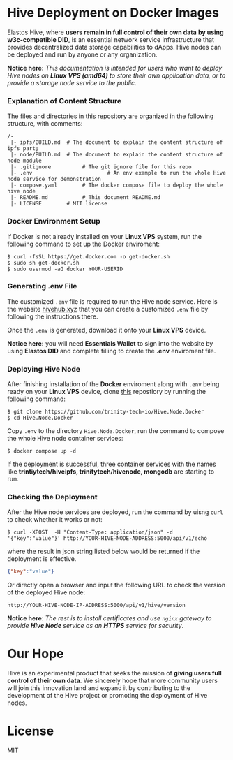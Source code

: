# Hive Deployment on Docker Images

Elastos Hive, where **users remain in full control of their own data** **by using w3c-compatible DID**,  is an essential network service infrastructure that provides decentralized data storage capabilities to dApps. Hive nodes can be deployed and run by anyone or any organization.

**Notice here:** *This documentation is intended for users who want to deploy Hive nodes on **Linux VPS (amd64)** to store their own application data, or to provide a storage node service to the public*.



### **Explanation of Content Structure**

The files and directories in this repository are organized in the following structure, with comments:

```
/-
 |- ipfs/BUILD.md  # The document to explain the content structure of ipfs part;
 |- node/BUILD.md  # The document to explain the content structure of node module
 |- .gitignore			# The git ignore file for this repo
 |- .env						# An env example to run the whole Hive node service for demonstration
 |- compose.yaml		# The docker compose file to deploy the whole hive node
 |- README.md			# This document README.md
 |- LICENSE        # MIT license

```



### Docker Environment Setup

If Docker is not already installed on your **Linux VPS** system,  run the following command to set up the Docker enviroment:

```shell
$ curl -fsSL https://get.docker.com -o get-docker.sh
$ sudo sh get-docker.sh
$ sudo usermod -aG docker YOUR-USERID
```



### Generating .env File

The customized `.env` file is required to run the Hive node service.  Here is the website [hivehub.xyz](https://hivehub.xyz) that you can create a customized `.env` file by following the instructions there.

Once the `.env` is generated, download it onto your **Linux VPS** device. 

**Notice here:** you will need **Essentials Wallet** to sign into the website by using **Elastos DID** and complete filling to create the **.env** enviroment file.



### Deploying Hive Node

After finishing installation of the **Docker** enviroment along with `.env` being ready on your **Linux VPS** device, clone  [this](https://github.com/trinity-tech-io/Hive.Node.Docker) repostiory by running the following command:

```shell
$ git clone https://github.com/trinity-tech-io/Hive.Node.Docker
$ cd Hive.Node.Docker
```

Copy `.env` to the directory `Hive.Node.Docker`, run the command to compose the whole Hive node container services:

```shell
$ docker compose up -d
```

If the deployment is successful, three container services with the names like **trintiytech/hiveipfs, trinitytech/hivenode, mongodb** are starting to run. 



### Checking the Deployment

After the Hive node services are deployed,  run the command by uisng `curl` to check whether it works or not:

```shell
$ curl -XPOST  -H "Content-Type: application/json" -d '{"key":"value"}' http://YOUR-HIVE-NODE-ADDRESS:5000/api/v1/echo
```

where the result in json string listed below would be returned if the deployment is effective.

```json
{"key":"value"}
```

Or directly open a browser and input the following URL to check the version of the deployed Hive node:

```url
http://YOUR-HIVE-NODE-IP-ADDRESS:5000/api/v1/hive/version
```

**Notice here**: *The rest is to install certificates and use `nginx` gateway to provide **Hive Node** service as an **HTTPS** service for security*.



# Our Hope

Hive is an experimental product that seeks the mission of **giving users full control of their own data**. We sincerely hope that more community users will join this innovation land and expand it by contributing to the development of the Hive  project or promoting the deployment of Hive nodes.

# License 

MIT
